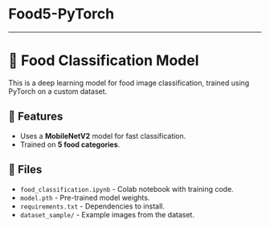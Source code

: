 # Food5-PyTorch

---

# 🍔 Food Classification Model

This is a deep learning model for food image classification, trained using PyTorch on a custom dataset.

## 🚀 Features
- Uses a **MobileNetV2** model for fast classification.
- Trained on **5 food categories**.

## 📂 Files
- `food_classification.ipynb` - Colab notebook with training code.
- `model.pth` - Pre-trained model weights.
- `requirements.txt` - Dependencies to install.
- `dataset_sample/` - Example images from the dataset.

